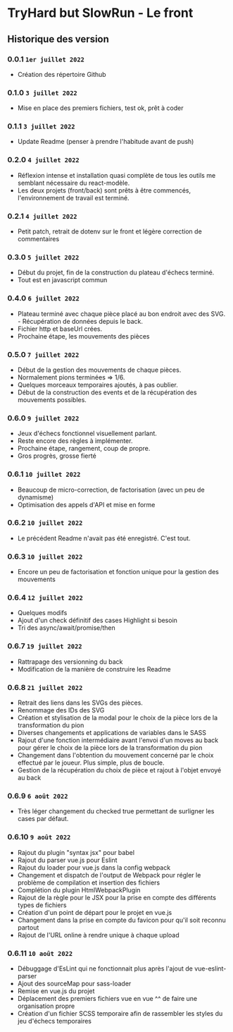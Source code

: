 # TryHard but SlowRun - Le front

## Historique des version

### 0.0.1 ```1er juillet 2022```
- Création des répertoire Github

### 0.1.0 ```3 juillet 2022```
- Mise en place des premiers fichiers, test ok, prêt à coder

### 0.1.1 ```3 juillet 2022```
- Update Readme (penser à prendre l'habitude avant de push)

### 0.2.0 ```4 juillet 2022```
- Réflexion intense et installation quasi complète de tous les outils me semblant nécessaire du react-modèle.
- Les deux projets (front/back) sont prêts à être commencés, l'environnement de travail est terminé.

### 0.2.1 ```4 juillet 2022```
- Petit patch, retrait de dotenv sur le front et légère correction de commentaires

### 0.3.0 ```5 juillet 2022```
- Début du projet, fin de la construction du plateau d'échecs terminé.
- Tout est en javascript commun

### 0.4.0 ```6 juillet 2022```
- Plateau terminé avec chaque pièce placé au bon endroit avec des SVG. - Récupération de données depuis le back.
- Fichier http et baseUrl crées.
- Prochaine étape, les mouvements des pièces

### 0.5.0 ```7 juillet 2022```
- Début de la gestion des mouvements de chaque pièces.
- Normalement pions terminées => 1/6.
- Quelques morceaux temporaires ajoutés, à pas oublier.
- Début de la construction des events et de la récupération des mouvements possibles.

### 0.6.0 ```9 juillet 2022```
- Jeux d'échecs fonctionnel visuellement parlant.
- Reste encore des règles à implémenter.
- Prochaine étape, rangement, coup de propre.
- Gros progrès, grosse fierté

### 0.6.1 ```10 juillet 2022```
- Beaucoup de micro-correction, de factorisation (avec un peu de dynamisme)
- Optimisation des appels d'API et mise en forme

### 0.6.2 ```10 juillet 2022```
- Le précédent Readme n'avait pas été enregistré. C'est tout.

### 0.6.3 ```10 juillet 2022```
- Encore un peu de factorisation et fonction unique pour la gestion des mouvements

### 0.6.4 ```12 juillet 2022```
- Quelques modifs
- Ajout d'un check définitif des cases Highlight si besoin
- Tri des async/await/promise/then

### 0.6.7 ```19 juillet 2022```
- Rattrapage des versionning du back
- Modification de la manière de construire les Readme

### 0.6.8 ```21 juillet 2022```
- Retrait des liens dans les SVGs des pièces.
- Renommage des IDs des SVG
- Création et stylisation de la modal pour le choix de la pièce lors de la transformation du pion
- Diverses changements et applications de variables dans le SASS
- Rajout d'une fonction intermédiaire avant l'envoi d'un moves au back pour gérer le choix de la pièce lors de la transformation du pion
- Changement dans l'obtention du mouvement concerné par le choix effectué par le joueur. Plus simple, plus de boucle.
- Gestion de la récupération du choix de pièce et rajout à l'objet envoyé au back

### 0.6.9 ```6 août 2022```
- Très léger changement du checked true permettant de surligner les cases par défaut.

### 0.6.10 ```9 août 2022```
- Rajout du plugin "syntax jsx" pour babel
- Rajout du parser vue.js pour Eslint
- Rajout du loader pour vue.js dans la config webpack
- Changement et dispatch de l'output de Webpack pour régler le problème de compilation et insertion des fichiers
- Complétion du plugin HtmlWebpackPlugin
- Rajout de la règle pour le JSX pour la prise en compte des différents types de fichiers
- Création d'un point de départ pour le projet en vue.js
- Changement dans la prise en compte du favicon pour qu'il soit reconnu partout
- Rajout de l'URL online à rendre unique à chaque upload

### 0.6.11 ```10 août 2022```
- Débuggage d'EsLint qui ne fonctionnait plus après l'ajout de vue-eslint-parser
- Ajout des sourceMap pour sass-loader
- Remise en vue.js du projet
- Déplacement des premiers fichiers vue en vue ^^ de faire une organisation propre
- Création d'un fichier SCSS temporaire afin de rassembler les styles du jeu d'échecs temporaires